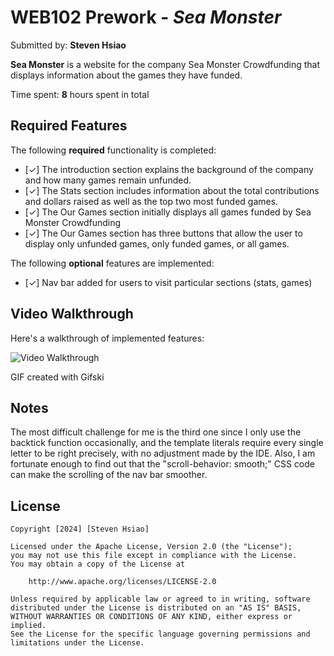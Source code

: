 # WEB102 Prework - _Sea Monster_

Submitted by: **Steven Hsiao**

**Sea Monster** is a website for the company Sea Monster Crowdfunding that displays information about the games they have funded.

Time spent: **8** hours spent in total

## Required Features

The following **required** functionality is completed:

- [✓] The introduction section explains the background of the company and how many games remain unfunded.
- [✓] The Stats section includes information about the total contributions and dollars raised as well as the top two most funded games.
- [✓] The Our Games section initially displays all games funded by Sea Monster Crowdfunding
- [✓] The Our Games section has three buttons that allow the user to display only unfunded games, only funded games, or all games.

The following **optional** features are implemented:

- [✓] Nav bar added for users to visit particular sections (stats, games)

## Video Walkthrough

Here's a walkthrough of implemented features:

<img src='/seaMonster.gif' title='Video Walkthrough' width='' alt='Video Walkthrough' />

<!-- Replace this with whatever GIF tool you used! -->

GIF created with Gifski

<!-- Recommended tools:
[Kap](https://getkap.co/) for macOS
[ScreenToGif](https://www.screentogif.com/) for Windows
[peek](https://github.com/phw/peek) for Linux. -->

## Notes

The most difficult challenge for me is the third one since I only use the backtick function occasionally, and the template literals require every single letter to be right precisely, with no adjustment made by the IDE. Also, I am fortunate enough to find out that the "scroll-behavior: smooth;" CSS code can make the scrolling of the nav bar smoother.

## License

    Copyright [2024] [Steven Hsiao]

    Licensed under the Apache License, Version 2.0 (the "License");
    you may not use this file except in compliance with the License.
    You may obtain a copy of the License at

        http://www.apache.org/licenses/LICENSE-2.0

    Unless required by applicable law or agreed to in writing, software
    distributed under the License is distributed on an "AS IS" BASIS,
    WITHOUT WARRANTIES OR CONDITIONS OF ANY KIND, either express or implied.
    See the License for the specific language governing permissions and
    limitations under the License.
